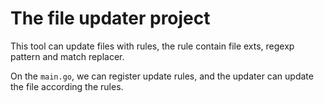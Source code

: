 # The file updater project

This tool can update files with rules, the rule contain file exts, regexp pattern and match replacer.

On the `main.go`, we can register update rules, and the updater can update the file according the rules.

